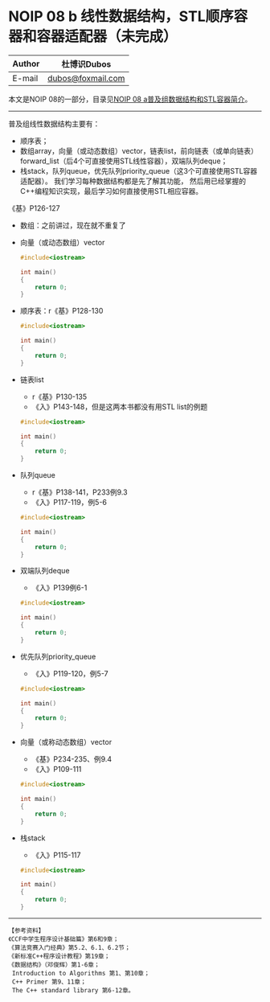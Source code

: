 NOIP 08 b 线性数据结构，STL顺序容器和容器适配器（未完成）  
======

|Author|杜博识Dubos|
|---|---|
|E-mail|dubos@foxmail.com|

本文是NOIP 08的一部分，目录见[NOIP 08 a普及组数据结构和STL容器简介](/NOIP%2008%20a%20普及组数据结构.md)。

------  

普及组线性数据结构主要有：
* 顺序表；
* 数组array，向量（或动态数组）vector，链表list，前向链表（或单向链表）forward_list（后4个可直接使用STL线性容器），双端队列deque；
* 栈stack，队列queue，优先队列priority_queue（这3个可直接使用STL容器适配器）。
我们学习每种数据结构都是先了解其功能， 然后用已经掌握的C++编程知识实现，最后学习如何直接使用STL相应容器。

《基》P126-127  
* 数组：之前讲过，现在就不重复了
* 向量（或动态数组）vector
	```cpp
	#include<iostream>

	int main() 
	{
		return 0;
	}
	```
	
* 顺序表：r《基》P128-130 
	```cpp
	#include<iostream>

	int main() 
	{
		return 0;
	}
	```
	
* 链表list
	* r《基》P130-135 
	* 《入》P143-148，但是这两本书都没有用STL list的例题
	```cpp
	#include<iostream>

	int main() 
	{
		return 0;
	}
	```
	
* 队列queue
	* r《基》P138-141，P233例9.3
	* 《入》P117-119，例5-6 
	```cpp
	#include<iostream>

	int main() 
	{
		return 0;
	}
	```
	
* 双端队列deque
	* 《入》P139例6-1
	```cpp
	#include<iostream>

	int main() 
	{
		return 0;
	}
	```
	
* 优先队列priority_queue
	* 《入》P119-120，例5-7 
	```cpp
	#include<iostream>

	int main() 
	{
		return 0;
	}
	```
	
* 向量（或称动态数组）vector
	* 《基》P234-235、例9.4
	* 《入》P109-111
	```cpp
	#include<iostream>

	int main() 
	{
		return 0;
	}
	```
	
* 栈stack
	* 《入》P115-117
	```cpp
	#include<iostream>

	int main() 
	{
		return 0;
	}
	```
	
------
	【参考资料】
	《CCF中学生程序设计基础篇》第6和9章；
	《算法竞赛入门经典》第5.2、6.1、6.2节；
	《新标准C++程序设计教程》第19章；
	《数据结构》（邓俊辉）第1-6章；
	 Introduction to Algorithms 第1、第10章；
	 C++ Primer 第9、11章；
	 The C++ standard library 第6-12章。
